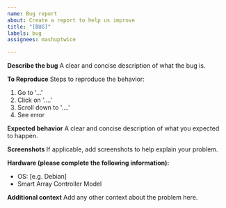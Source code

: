 ```yaml
---
name: Bug report
about: Create a report to help us improve
title: "[BUG]"
labels: bug
assignees: mashuptwice

---
```


**Describe the bug**
A clear and concise description of what the bug is.

**To Reproduce**
Steps to reproduce the behavior:
1. Go to '...'
2. Click on '....'
3. Scroll down to '....'
4. See error

**Expected behavior**
A clear and concise description of what you expected to happen.

**Screenshots**
If applicable, add screenshots to help explain your problem.

**Hardware (please complete the following information):**
 - OS: [e.g. Debian]
 - Smart Array Controller Model

**Additional context**
Add any other context about the problem here.
